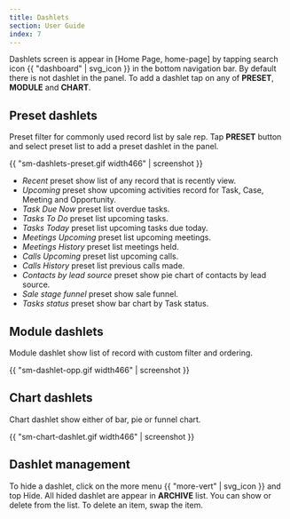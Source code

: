 ```yaml
---
title: Dashlets
section: User Guide
index: 7
---
```


Dashlets screen is appear in [Home Page, home-page] by tapping search icon {{ "dashboard" | svg_icon }} in the bottom navigation bar. By default there is not dashlet in the panel. To add a dashlet tap on any of **PRESET**, **MODULE** and **CHART**.


## Preset dashlets

Preset filter for commonly used record list by sale rep. Tap **PRESET** button and select preset list to add a preset dashlet in the panel.

{{ "sm-dashlets-preset.gif width466" | screenshot }}

* *Recent* preset show list of any record that is recently view.
* *Upcoming* preset show upcoming activities record for Task, Case, Meeting and Opportunity.
* *Task Due Now* preset list overdue tasks.
* *Tasks To Do* preset list upcoming tasks.
* *Tasks Today* preset list upcoming tasks due today.
* *Meetings Upcoming* preset list upcoming meetings.
* *Meetings History* preset list meetings held.
* *Calls Upcoming* preset list upcoming calls.
* *Calls History* preset list previous calls made.
* *Contacts by lead source* preset show pie chart of contacts by lead source.
* *Sale stage funnel* preset show sale funnel.
* *Tasks status* preset show bar chart by Task status.

## Module dashlets

Module dashlet show list of record with custom filter and ordering.

{{ "sm-dashlet-opp.gif width466" | screenshot }}


## Chart dashlets

Chart dashlet show either of bar, pie or funnel chart.

{{ "sm-chart-dashlet.gif width466" | screenshot }}

## Dashlet management

To hide a dashlet, click on the more menu {{ "more-vert" | svg_icon }} and top Hide. All hided dashlet are appear in **ARCHIVE** list. You can show or delete from the list. To delete an item, swap the item.


